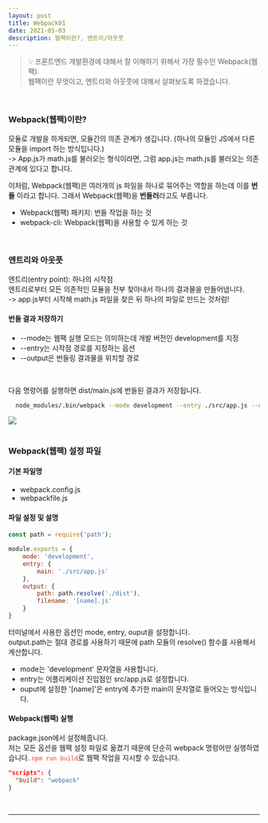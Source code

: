 ```yaml
---
layout: post
title: Webpack01
date: 2021-05-03
description: 웹팩이란?, 엔트리/아웃풋
---
```


> 💡 프론트엔드 개발환경에 대해서 잘 이해하기 위해서 가장 필수인 Webpack(웹팩).  
> 웹팩이란 무엇이고, 엔트리와 아웃풋에 대해서 살펴보도록 하겠습니다.

<br />

### Webpack(웹팩)이란?

모듈로 개발을 하게되면, 모듈간의 의존 관계가 생깁니다. (하나의 모듈인 JS에서 다른 모듈을 import 하는 방식입니다.)  
-> App.js가 math.js를 불러오는 형식이라면, 그럼 app.js는 math.js를 불러오는 의존 관계에 있다고 합니다.

이처럼, Webpack(웹팩)은 여러개의 js 파일을 하나로 묶어주는 역할을 하는데 이를 **번들** 이라고 합니다. 그래서 Webpack(웹팩)을 **번들러**라고도 부릅니다.

* Webpack(웹팩) 패키지: 번들 작업을 하는 것
* webpack-cli: Webpack(웹팩)을 사용할 수 있게 하는 것

<br />

### 엔트리와 아웃풋
엔트리(entry point): 하나의 시작점  
엔트리로부터 모든 의존적인 모듈을 전부 찾아내서 하나의 결과물을 만들어냅니다.  
-> app.js부터 시작해 math.js 파일을 찾은 뒤 하나의 파일로 만드는 것처럼!

#### 번들 결과 저장하기
* --mode는 웹팩 실행 모드는 의미하는데 개발 버전인 development를 지정
* --entry는 시작점 경로를 지정하는 옵션
* --output은 번들링 결과물을 위치할 경로

<br />

다음 명령어를 실행하면 dist/main.js에 번들된 결과가 저장됩니다.
```bash
  node_modules/.bin/webpack --mode development --entry ./src/app.js --output-path dist/
```

<div class="img_row">
	<img class="col three" src="{{ site.baseurl }}/img/bundle_result.png">
</div>

<br />

### Webpack(웹팩) 설정 파일

#### 기본 파일명
* webpack.config.js
* webpackfile.js

#### 파일 설정 및 설명
```javascript
const path = require('path');

module.exports = {
    mode: 'development',
    entry: {
        main: './src/app.js'
    },
    output: {
        path: path.resolve('./dist'),
        filename: '[name].js'
    }
}
```

터미널에서 사용한 옵션인 mode, entry, ouput을 설정합니다.   
output.path는 절대 경로를 사용하기 때문에 path 모듈의 resolve() 함수를 사용해서 계산합니다.

* mode는 'development' 문자열을 사용합니다.
* entry는 어플리케이션 진입점인 src/app.js로 설정합니다.
* ouput에 설정한 '[name]'은 entry에 추가한 main이 문자열로 들어오는 방식입니다.

#### Webpack(웹팩) 실행

package.json에서 설정해줍니다.  
저는 모든 옵션을 웹팩 설정 파일로 옮겼기 때문에 단순히 webpack 명령어만 실행하였습니다. <code style="color: #FF3636;">npm run build</code>로 웹팩 작업을 지시할 수 있습니다.

```json
"scripts": {
  "build": "webpack"
}
```

<br />
<hr />
<br />